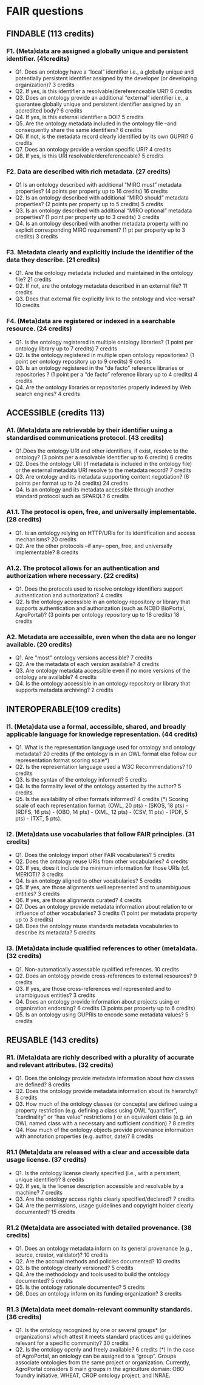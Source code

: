 # FAIR questions

## FINDABLE (113 credits)

### F1. (Meta)data are assigned a globally unique and persistent identifier.  (41credits)
- Q1. Does an ontology have a “local” identifier i.e., a globally unique and potentially persistent identifier assigned by the developer (or developing organization)? 3 credits
- Q2. If yes, is this identifier a resolvable/dereferenceable URI? 6 credits 	
- Q3. Does an ontology provide an additional “external” identifier i.e., a guarantee globally unique and persistent identifier assigned by an accredited body? 6 credits 
- Q4. If yes, is this external identifier a DOI? 	5 credits 
- Q5. Are the ontology metadata included in the ontology file –and consequently share the same identifiers? 6 credits 
- Q6. If not, is the metadata record clearly identified by its own GUPRI? 6 credits
- Q7. Does an ontology provide a version specific URI? 4 credits 	
- Q8. If yes, is this URI resolvable/dereferenceable? 5 credits

### F2. Data are described with rich metadata. (27 credits)  
- Q1 Is an ontology described with additional “MIRO must” metadata properties? (4 points per property up to 16 credits) 16 credits 
- Q2. Is an ontology described with additional “MIRO should” metadata properties? (2 points per property up to 5 credits) 5 credits 
- Q3. Is an ontology described with additional “MIRO optional” metadata properties? (1 point per property up to 3 credits) 3 credits 
- Q4. Is an ontology described with another metadata property with no explicit corresponding MIRO requirement? 	(1 pt per property up to 3 credits) 3 credits

### F3. Metadata clearly and explicitly include the identifier of the data they describe. (21 credits)  
- Q1. Are the ontology metadata included and maintained in the ontology file? 21 credits
- Q2. If not, are the ontology metadata described in an external file? 11 credits
- Q3. Does that external file explicitly link to the ontology and vice-versa? 	10 credits

### F4. (Meta)data are registered or indexed in a searchable resource. (24 credits)
- Q1. Is the ontology registered in multiple ontology libraries? (1 point per ontology library up to 7 credits) 7 credits
- Q2. Is the ontology registered in multiple open ontology repositories? (1 point per ontology repository up to 9 credits) 	9 credits
- Q3. Is an ontology registered in the "de facto" reference libraries or repositories ? (1 point per a “de facto” reference library up to 4 credits) 	4 credits
- Q4. Are the ontology libraries or repositories properly indexed by Web search engines? 4 credits

## ACCESSIBLE (credits 113)

### A1. (Meta)data are retrievable by their identifier using a standardised communications protocol. (43 credits)
- Q1.Does the ontology URI and other identifiers, if exist, resolve to the ontology? (3 points per a resolvable identifier up to 6 credits) 6 credits
- Q2. Does the ontology URI (if metadata is included in the ontology file) or the external metadata URI resolve to the metadata record? 7 credits
- Q3. Are ontology and its metadata supporting content negotiation? (6 points per format up to 24 credits) 24 credits
- Q4. Is an ontology and its metadata accessible through another standard protocol such as SPARQL? 6 credits

### A1.1.  The protocol is open, free, and universally implementable. (28 credits)
- Q1. Is an ontology relying on HTTP/URIs for its identification and access mechanisms? 20 credits 
- Q2. Are the other protocols –if any– open, free, and universally implementable? 8 credits

### A1.2. The protocol allows for an authentication and authorization where necessary. (22 credits)
- Q1. Does the protocols used to resolve ontology identifiers support authentication and authorization? 4 credits
- Q2. Is the ontology accessible in an ontology repository or library that supports authentication and authorization (such as NCBO BioPortal, AgroPortal)?  (3 points per ontology repository up to 18 credits) 18 credits

### A2. Metadata are accessible, even when the data are no longer available. (20 credits)
- Q1. Are "most" ontology versions accessible? 7 credits
- Q2. Are the metadata of each version available? 4 credits 
- Q3. Are ontology metadata accessible even if no more versions of the ontology are available? 4 credits
- Q4. Is the ontology accessible in an ontology repository or library that supports metadata archiving? 2 credits

## INTEROPERABLE(109 credits)

### I1. (Meta)data use a formal, accessible, shared, and broadly applicable language for knowledge representation. (44 credits)
- Q1. What is the representation language used for ontology and ontology metadata? 20 credits (if the ontology is in an OWL format else follow our representation format scoring scale*)
- Q2. Is the representation language used a W3C Recommendations? 10 credits
- Q3. Is the syntax of the ontology informed? 5 credits
- Q4. Is the formality level of the ontology asserted by the author? 5 credits
- Q5. Is the availability of other formats informed? 4 credits
(*) Scoring scale of each representation format: (OWL, 20 pts) - (SKOS, 18 pts) - (RDFS, 16 pts) - (OBO, 14 pts) - (XML, 12 pts) - (CSV, 11 pts) - (PDF, 5 pts) - (TXT, 5 pts).

### I2. (Meta)data use vocabularies that follow FAIR principles. (31 credits)
- Q1. Does the ontology import other FAIR vocabularies? 5 credits
- Q2. Does the ontology reuse URIs from other vocabularies? 4 credits
- Q3. If yes, does it include the minimum information for those URIs (cf. MERIOT)? 3 credits
- Q4. Is an ontology aligned to other vocabularies? 5 credits
- Q5. If yes, are those alignments well represented and to unambiguous entities? 3 credits
- Q6. If yes, are those alignments curated? 4 credits
- Q7. Does an ontology provide metadata information about relation to or influence of other vocabularies? 3 credits (1 point per metadata property up to 3 credits)
- Q8. Does the ontology reuse standards metadata vocabularies to describe its metadata? 5 credits

### I3. (Meta)data include qualified references to other (meta)data. (32 credits)
- Q1. Non-automatically assessable qualified references. 10 credits 
- Q2. Does an ontology provide cross-references to external resources? 9 credits 
- Q3. If yes, are those cross-references well represented and to unambiguous entities? 3 credits 
- Q4. Does an ontology provide information about projects using or organization endorsing? 6 credits (3 points per property up to 6 credits)
- Q5. Is an ontology using GUPRIs to encode some metadata values? 5 credits 

## REUSABLE (143 credits)
### R1. (Meta)data are richly described with a plurality of accurate and relevant attributes. (32 credits)
- Q1. Does the ontology provide metadata information about how classes are defined? 8 credits
- Q2. Does the ontology provide metadata information about its hierarchy? 8 credits
- Q3. How much of the ontology classes (or concepts) are defined using a property restriction (e.g. defining a class using OWL “quantifier”, “cardinality” or “has value” restrictions ) or an equivalent class (e.g. an OWL named class with a necessary and sufficient condition) ? 8 credits
- Q4. How much of the ontology objects provide provenance information with annotation properties (e.g. author, date)? 8 credits 

### R1.1 (Meta)data are released with a clear and accessible data usage license. (37 credits)
- Q1. Is the ontology license clearly specified (i.e., with a persistent, unique identifier)? 8 credits
- Q2. If yes, is the license description accessible and resolvable by a machine? 7 credits
- Q3. Are the ontology access rights clearly specified/declared? 7 credits
- Q4. Are the permissions, usage guidelines and copyright holder clearly documented? 15 credits

### R1.2 (Meta)data are associated with detailed provenance. (38 credits)
- Q1. Does an ontology metadata inform on its general provenance (e.g., source, creator, validator)? 10 credits 
- Q2. Are the accrual methods and policies documented? 10 credits 
- Q3. Is the ontology clearly versioned? 5 credits
- Q4. Are the methodology and tools used to build the ontology documented? 5 credits
- Q5. Is the ontology rationale documented? 5 credits
- Q6. Does an ontology inform on its funding organization? 3 credits

### R1.3 (Meta)data meet domain-relevant community standards. (36 credits)
- Q1. Is the ontology recognized by one or several groups* (or organizations) which attest it meets standard practices and guidelines relevant for a specific community? 30 credits
- Q2. Is the ontology openly and freely available?  6 credits
(*) In the case of AgroPortal, an ontology can be assigned to a “group”. Groups associate ontologies from the same project or organization. Currently, AgroPortal considers 8 main groups in the agriculture domain: OBO foundry initiative, WHEAT, CROP ontology project, and INRAE. 













